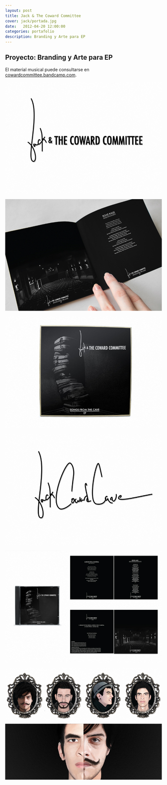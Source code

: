 ```yaml
---
layout: post
title: Jack & The Coward Committee
cover: jack/portada.jpg
date:   2012-04-20 12:00:00
categories: portafolio
description: Branding y Arte para EP
---
```


## Proyecto: Branding y Arte para EP

El material musical puede consultarse en [cowardcommittee.bandcamp.com][cowardbandcamp].

![proyecto-01][proyecto-01]

![proyecto-02][proyecto-02]

![proyecto-03][proyecto-03]

![proyecto-04][proyecto-04]

![proyecto-05][proyecto-05]

![proyecto-06][proyecto-06]



[cowardbandcamp]: https://cowardcommittee.bandcamp.com/

[proyecto-01]: /images/jack/jack-01.jpg
[proyecto-02]: /images/jack/jack-02.jpg
[proyecto-03]: /images/jack/jack-03.jpg
[proyecto-04]: /images/jack/jack-04.jpg
[proyecto-05]: /images/jack/jack-05.jpg
[proyecto-06]: /images/jack/jack-06.jpg




